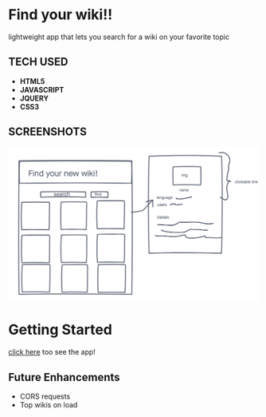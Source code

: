 # Find your wiki!!

lightweight app that lets you search for a wiki on your favorite topic

## TECH USED 
- **HTML5**
- **JAVASCRIPT**
- **JQUERY**
- **CSS3** 

## SCREENSHOTS
![WIREFRAME](./images/wireframe.png)

# Getting Started

[click here](#) too see the app!

## Future Enhancements
- CORS requests
- Top wikis on load
